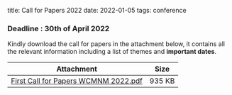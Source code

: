title: Call for Papers 2022
date: 2022-01-05
tags: conference
 
### Deadline : 30th of April 2022

Kindly download the call for papers in the attachment below, it contains all the relevant information including a list of themes and **important dates**.

| Attachment | Size |
|---|---|
|<a href="/files/First Call for Papers WCMNM 2022.pdf">First Call for Papers WCMNM 2022.pdf</a> | 935 KB |

